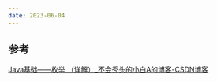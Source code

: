```yaml
---
date: 2023-06-04
---
```


## 参考

[Java基础——枚举 （详解）_不会秃头的小白A的博客-CSDN博客](https://blog.csdn.net/x1113162924/article/details/126367277)